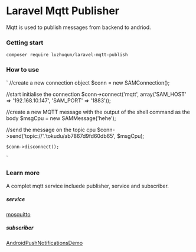 # Laravel Mqtt Publisher
Mqtt is used to publish messages from backend to andriod.

### Getting start
`
    composer require luzhuqun/laravel-mqtt-publish
`
### How to use
`
//create a new connection object
    $conn = new SAMConnection();

//start initialise the connection
    $conn->connect('mqtt', array('SAM_HOST' => '192.168.10.147', 'SAM_PORT' => '1883'));

//create a new MQTT message with the output of the shell command as the body
    $msgCpu = new SAMMessage('hehe');

//send the message on the topic cpu
    $conn->send('topic://'.'tokudu/ab7867d9fd60db65', $msgCpu);

    $conn->disconnect();
`
### Learn more
A complet mqtt service incluede publisher, service and subscriber.
##### service 
[mosquitto](https://github.com/eclipse/mosquitto)
##### subscriber
[AndroidPushNotificationsDemo](https://github.com/tokudu/AndroidPushNotificationsDemo)
